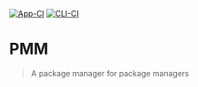 [![App-CI][App-Ci-badge]][App-Ci-link]
[![CLI-CI][CLI-Ci-badge]][CLI-Ci-link]

[CLI-Ci-badge]: https://github.com/Charlie-Sumorok/pmm/actions/workflows/CLI-Ci.yml/badge.svg
[CLI-Ci-link]: https://github.com/Charlie-Sumorok/pmm/actions/workflows/CLI-Ci.yml

[App-Ci-badge]: https://github.com/Charlie-Sumorok/pmm/actions/workflows/App-Ci.yml/badge.svg
[App-Ci-link]: https://github.com/Charlie-Sumorok/pmm/actions/workflows/App-Ci.yml

# PMM
> A package manager for package managers
